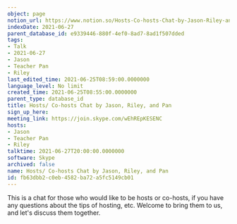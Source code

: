 ```yaml
---
object: page
notion_url: https://www.notion.so/Hosts-Co-hosts-Chat-by-Jason-Riley-and-Pan-fb63dbb2c0eb4582ba72a5fc5149cb01
indexDate: 2021-06-27
parent_database_id: e9339446-880f-4ef0-8ad7-8ad1f507dded
tags:
- Talk
- 2021-06-27
- Jason
- Teacher Pan
- Riley
last_edited_time: 2021-06-25T08:59:00.0000000
language_level: No limit
created_time: 2021-06-25T08:55:00.0000000
parent_type: database_id
title: Hosts/ Co-hosts Chat by Jason, Riley, and Pan
sign_up_here: 
meeting_link: https://join.skype.com/wEhREpKESENC
hosts:
- Jason
- Teacher Pan
- Riley
talktime: 2021-06-27T20:00:00.0000000
software: Skype
archived: false
name: Hosts/ Co-hosts Chat by Jason, Riley, and Pan
id: fb63dbb2-c0eb-4582-ba72-a5fc5149cb01
---
```


This is a chat for those who would like to be hosts or co-hosts, if you have any questions about the tips of hosting, etc. Welcome to bring them to us, and let's discuss them together.

